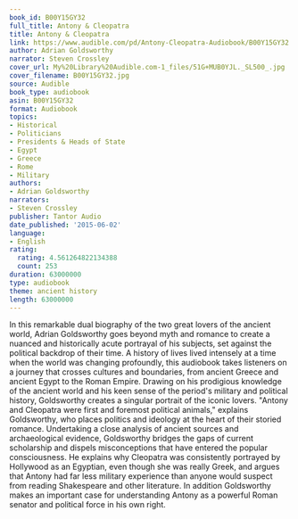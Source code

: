 ```yaml
---
book_id: B00Y15GY32
full_title: Antony & Cleopatra
title: Antony & Cleopatra
link: https://www.audible.com/pd/Antony-Cleopatra-Audiobook/B00Y15GY32
author: Adrian Goldsworthy
narrator: Steven Crossley
cover_url: My%20Library%20Audible.com-1_files/51G+MUB0YJL._SL500_.jpg
cover_filename: B00Y15GY32.jpg
source: Audible
book_type: audiobook
asin: B00Y15GY32
format: Audiobook
topics:
- Historical
- Politicians
- Presidents & Heads of State
- Egypt
- Greece
- Rome
- Military
authors:
- Adrian Goldsworthy
narrators:
- Steven Crossley
publisher: Tantor Audio
date_published: '2015-06-02'
language:
- English
rating:
  rating: 4.561264822134388
  count: 253
duration: 63000000
type: audiobook
theme: ancient history
length: 63000000
---
```

In this remarkable dual biography of the two great lovers of the ancient world, Adrian Goldsworthy goes beyond myth and romance to create a nuanced and historically acute portrayal of his subjects, set against the political backdrop of their time. A history of lives lived intensely at a time when the world was changing profoundly, this audiobook takes listeners on a journey that crosses cultures and boundaries, from ancient Greece and ancient Egypt to the Roman Empire.
Drawing on his prodigious knowledge of the ancient world and his keen sense of the period's military and political history, Goldsworthy creates a singular portrait of the iconic lovers. "Antony and Cleopatra were first and foremost political animals," explains Goldsworthy, who places politics and ideology at the heart of their storied romance.
Undertaking a close analysis of ancient sources and archaeological evidence, Goldsworthy bridges the gaps of current scholarship and dispels misconceptions that have entered the popular consciousness. He explains why Cleopatra was consistently portrayed by Hollywood as an Egyptian, even though she was really Greek, and argues that Antony had far less military experience than anyone would suspect from reading Shakespeare and other literature. In addition Goldsworthy makes an important case for understanding Antony as a powerful Roman senator and political force in his own right.
